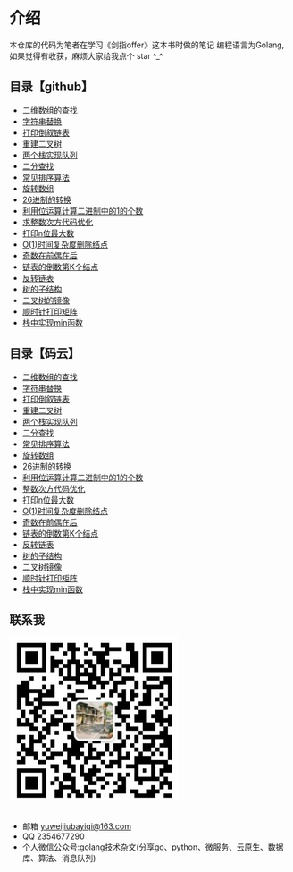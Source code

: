 # 介绍
本仓库的代码为笔者在学习《剑指offer》这本书时做的笔记
编程语言为Golang,如果觉得有收获，麻烦大家给我点个 star ^_^

## 目录【github】
- [二维数组的查找](https://github.com/yuwe1/jianzhioffer/tree/master/day01/demo1)
- [字符串替换](https://github.com/yuwe1/jianzhioffer/tree/master/day01/demo2)
- [打印倒叙链表](https://github.com/yuwe1/jianzhioffer/tree/master/day01/demo3)
- [重建二叉树](https://github.com/yuwe1/jianzhioffer/tree/master/day01/demo5)
- [两个栈实现队列](https://github.com/yuwe1/jianzhioffer/tree/master/day01/demo6)
- [二分查找](https://github.com/yuwe1/jianzhioffer/tree/master/day02/demo1)
- [常见排序算法](https://github.com/yuwe1/jianzhioffer/tree/master/day02/demo2)
- [旋转数组](https://github.com/yuwe1/jianzhioffer/tree/master/day02/demo3)
- [26进制的转换](https://github.com/yuwe1/jianzhioffer/tree/master/day02/demo5)
- [利用位运算计算二进制中的1的个数](https://github.com/yuwe1/jianzhioffer/tree/master/day02/demo6)
- [求整数次方代码优化](https://github.com/yuwe1/jianzhioffer/tree/master/day03/demo1)
- [打印n位最大数](https://github.com/yuwe1/jianzhioffer/tree/master/day03/demo2)
- [O(1)时间复杂度删除结点](https://github.com/yuwe1/jianzhioffer/tree/master/day03/demo3)
- [奇数在前偶在后](https://github.com/yuwe1/jianzhioffer/tree/master/day03/demo4)
- [链表的倒数第K个结点](https://github.com/yuwe1/jianzhioffer/tree/master/day03/demo5)
- [反转链表](https://github.com/yuwe1/jianzhioffer/tree/master/day03/demo6)
- [树的子结构](https://github.com/yuwe1/jianzhioffer/tree/master/day03/demo7)
- [二叉树的镜像](https://github.com/yuwe1/jianzhioffer/tree/master/day04/demo2)
- [顺时针打印矩阵](https://github.com/yuwe1/jianzhioffer/tree/master/day04/demo3)
- [栈中实现min函数](https://github.com/yuwe1/jianzhioffer/tree/master/day04/demo4)

## 目录【码云】
- [二维数组的查找](https://gitee.com/yuweiwuyazi/jianzhioffer/tree/master/day01/demo1)
- [字符串替换](https://gitee.com/yuweiwuyazi/jianzhioffer/tree/master/day01/demo2)
- [打印倒叙链表](https://gitee.com/yuweiwuyazi/jianzhioffer/tree/master/day01/demo3)
- [重建二叉树](https://gitee.com/yuweiwuyazi/jianzhioffer/tree/master/day01/demo5)
- [两个栈实现队列](https://gitee.com/yuweiwuyazi/jianzhioffer/tree/master/day01/demo6)
- [二分查找](https://gitee.com/yuweiwuyazi/jianzhioffer/tree/master/day02/demo1)
- [常见排序算法](https://gitee.com/yuweiwuyazi/jianzhioffer/tree/master/day02/demo2)
- [旋转数组](https://gitee.com/yuweiwuyazi/jianzhioffer/tree/master/day02/demo3)
- [26进制的转换](https://gitee.com/yuweiwuyazi/jianzhioffer/tree/master/day02/demo5)
- [利用位运算计算二进制中的1的个数](https://gitee.com/yuweiwuyazi/jianzhioffer/tree/master/day02/demo6)
- [整数次方代码优化](https://gitee.com/yuweiwuyazi/jianzhioffer/tree/master/day03/demo1)
- [打印n位最大数](https://gitee.com/yuweiwuyazi/jianzhioffer/tree/master/day03/demo2)
- [O(1)时间复杂度删除结点](https://gitee.com/yuweiwuyazi/jianzhioffer/tree/master/day03/demo3)
- [奇数在前偶在后](https://gitee.com/yuweiwuyazi/jianzhioffer/tree/master/day03/demo4)
- [链表的倒数第K个结点](https://gitee.com/yuweiwuyazi/jianzhioffer/tree/master/day03/demo5)
- [反转链表](https://gitee.com/yuweiwuyazi/jianzhioffer/tree/master/day03/demo6)
- [树的子结构](https://gitee.com/yuweiwuyazi/jianzhioffer/tree/master/day03/demo6)
- [二叉树镜像](https://gitee.com/yuweiwuyazi/jianzhioffer/tree/master/day04/demo2)
- [顺时针打印矩阵](https://gitee.com/yuweiwuyazi/jianzhioffer/tree/master/day04/demo3)
- [栈中实现min函数](https://gitee.com/yuweiwuyazi/jianzhioffer/tree/master/day04/demo4)



## 联系我
<div style="align: center">
<img src="./img/公众号.png"/>
</div>

<br/>

- 邮箱 yuweijiubayiqi@163.com
- QQ  2354677290
- 个人微信公众号:golang技术杂文(分享go、python、微服务、云原生、数据库、算法、消息队列)
